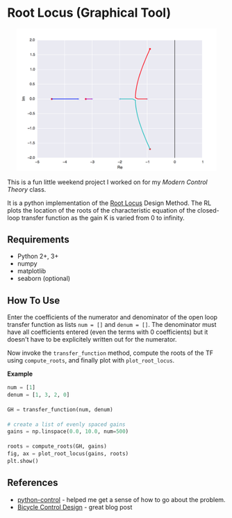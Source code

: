 # Root Locus (Graphical Tool)

<p align="center">
 <img src="/img/rl.png" width="460px"/>
</p>

This is a fun little weekend project I worked on for my *Modern Control Theory* class. 

It is a python implementation of the [Root Locus](https://en.m.wikipedia.org/wiki/Root_locus) Design Method. The RL plots the location of the roots of the characteristic equation of the closed-loop transfer function as the gain K is varied from 0 to infinity. 

## Requirements

- Python 2+, 3+
- numpy
- matplotlib
- seaborn (optional)

## How To Use

Enter the coefficients of the numerator and denominator of the open loop transfer function as lists `num = []` and `denum = []`. The denominator must have all coefficients entered (even the terms with 0 coefficients) but it doesn't have to be explicitely written out for the numerator.


Now invoke the `transfer_function` method, compute the roots of the TF using `compute_roots`, and finally plot with `plot_root_locus`.

**Example**

```python
num = [1]
denum = [1, 3, 2, 0]

GH = transfer_function(num, denum)

# create a list of evenly spaced gains
gains = np.linspace(0.0, 10.0, num=500)

roots = compute_roots(GH, gains)
fig, ax = plot_root_locus(gains, roots)
plt.show()
```

## References   

- [python-control](https://pypi.python.org/pypi/control/0.7.0) - helped me get a sense of how to go about the problem.
- [Bicycle Control Design](https://plot.ly/ipython-notebooks/bicycle-control-design/) - great blog post
